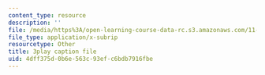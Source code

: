 ```yaml
---
content_type: resource
description: ''
file: /media/https%3A/open-learning-course-data-rc.s3.amazonaws.com/11-401-introduction-to-housing-community-and-economic-development-fall-2015/4dff375d0b6e563c93efc6bdb7916fbe_uMbkHpyKuWU.vtt
file_type: application/x-subrip
resourcetype: Other
title: 3play caption file
uid: 4dff375d-0b6e-563c-93ef-c6bdb7916fbe
---
```

